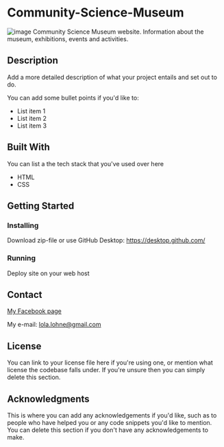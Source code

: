 # Community-Science-Museum
![image](https://user-images.githubusercontent.com/6870389/194718572-f2d8d998-a938-4965-aabe-0074566e113f.png)
Community Science Museum website. Information about the museum, exhibitions, events and activities.  

## Description

Add a more detailed description of what your project entails and set out to do.

You can add some bullet points if you'd like to:

- List item 1
- List item 2
- List item 3

## Built With

You can list a the tech stack that you've used over here

- HTML
- CSS

## Getting Started

### Installing

Download zip-file or use GitHub Desktop: https://desktop.github.com/

### Running

Deploy site on your web host



## Contact

[My Facebook page](https://www.facebook.com/lola.lohne)

My e-mail: lola.lohne@gmail.com


## License

You can link to your license file here if you're using one, or mention what license the codebase falls under. If you're unsure then you can simply delete this section.

## Acknowledgments

This is where you can add any acknowledgements if you'd like, such as to people who have helped you or any code snippets you'd like to mention. You can delete this section if you don't have any acknowledgements to make.
